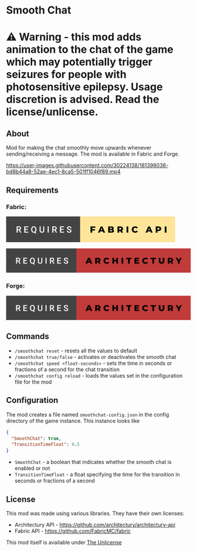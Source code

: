 # Smooth Chat

# ⚠ Warning - this mod adds animation to the chat of the game which may potentially trigger seizures for people with photosensitive epilepsy. Usage discretion is advised. Read the license/unlicense.

## About

Mod for making the chat smoothly move upwards whenever sending/receiving a message.
The mod is available in Fabric and Forge.

https://user-images.githubusercontent.com/30224138/181398036-bd8b44a8-52ae-4ec1-8ca5-501ff1046f89.mp4


## Requirements

### Fabric:

[![Requires Fabric API](./resources/requires-fabric-api.svg)](https://github.com/FabricMC/fabric)

[![Requires Architectury](./resources/requires-architectury.svg)](https://github.com/architectury/architectury-api)

### Forge:

[![Requires Architectury](./resources/requires-architectury.svg)](https://github.com/architectury/architectury-api)

## Commands

- `/smoothchat reset` - resets all the values to default
- `/smoothchat true/false` - activates or deactivates the smooth chat
- `/smoothchat speed <float-seconds>` - sets the time in seconds or fractions of a second for the chat transition
- `/smoothchat config reload` - loads the values set in the configuration file for the mod

## Configuration

The mod creates a file named `smoothchat-config.json` in the config directory of the game instance.
This instance looks like

```json
{
  "SmoothChat": true,
  "TransitionTimeFloat": 0.5
}
```

- `SmoothChat` - a boolean that indicates whether the smooth chat is enabled or not
- `TransitionTimeFloat` - a float specifying the time for the transition in seconds or fractions of a second


## License

This mod was made using various libraries. They have their own licenses:

- Architectury API - https://github.com/architectury/architectury-api 
- Fabric API - https://github.com/FabricMC/fabric

This mod itself is available under [The Unlicense](https://unlicense.org/)
